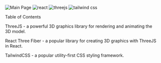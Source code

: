 ![Main Page](https://github.com/Harsh18113/ThreeJS/assets/140890546/09dc3434-57ef-4615-ac83-54af72f68554)
![react](https://github.com/Harsh18113/ThreeJS/assets/140890546/b596c493-c3f4-462b-8ba3-47180573a2a1) ![threejs](https://github.com/Harsh18113/ThreeJS/assets/140890546/1b4b690a-16a4-4996-83c1-ae234f0188f7) ![tailwind css](https://github.com/Harsh18113/ThreeJS/assets/140890546/135faa8f-e957-4258-9c97-87a5b05b559a)

Table of Contents

ThreeJS - a powerful 3D graphics library for rendering and animating the 3D model.

React Three Fiber - a popular library for creating 3D graphics with ThreeJS in React.

TailwindCSS - a popular utility-first CSS styling framework.
